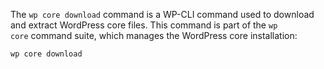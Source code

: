 
The `wp core download` command is a WP-CLI command used to download and extract WordPress core files. This command is part of the `wp core` command suite, which manages the WordPress core installation:
```
wp core download
```